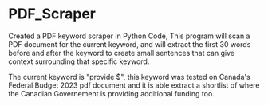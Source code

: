 # PDF_Scraper

Created a PDF keyword scraper in Python Code, This program will scan a PDF document for the current keyword, and will extract the first 30 words before and after the keyword to create small sentences that can give context surrounding that specific keyword.

The current keyword is "provide $", this keyword was tested on Canada's Federal Budget 2023 pdf document and it is able extract a shortlist of where the Canadian Governement is providing additional funding too.
